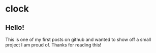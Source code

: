 # clock
<h2>Hello!</h2>

<p>This is one of my first posts on github and wanted to show off a small project I am proud of. Thanks for reading this!</p>


